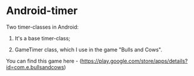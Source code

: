 # Android-timer
Two timer-classes in Android: 


1. It's a base timer-class;

2. GameTimer class, which I use in the game "Bulls and Cows".

You can find this game here - (https://play.google.com/store/apps/details?id=com.e.bullsandcows)
